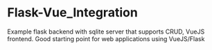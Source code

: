 # Flask-Vue_Integration

Example flask backend with sqlite server that supports CRUD, VueJS frontend. Good starting point for web applications using VueJS/Flask
